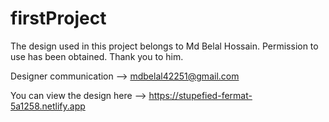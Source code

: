 # firstProject
The design used in this project belongs to Md Belal Hossain. Permission to use has been obtained. Thank you to him.

Designer communication --> mdbelal42251@gmail.com


You can view the design here --> https://stupefied-fermat-5a1258.netlify.app
